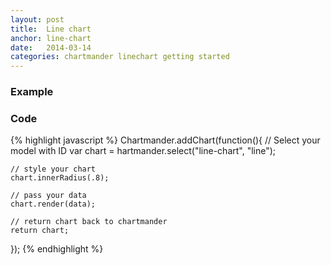 ```yaml
---
layout: post
title:  Line chart
anchor: line-chart
date:   2014-03-14
categories: chartmander linechart getting started
---
```


### Example
<canvas id="line-example" width="800" height="300"></canvas>

### Code
{% highlight javascript %}
Chartmander.addChart(function(){
	// Select your model with ID
	var chart = hartmander.select("line-chart", "line");

	// style your chart
	chart.innerRadius(.8);
	
	// pass your data
	chart.render(data);
	
	// return chart back to chartmander
	return chart;
});
{% endhighlight %}

[gh-repo]: https://github.com/11th/Chartmander/blob/gh-pages/js/Chartmander.js
